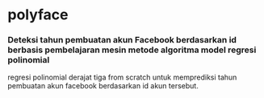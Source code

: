 # polyface

### Deteksi tahun pembuatan akun Facebook berdasarkan id berbasis pembelajaran mesin metode algoritma model regresi polinomial

regresi polinomial derajat tiga from scratch untuk memprediksi tahun pembuatan akun facebook berdasarkan id akun tersebut.
